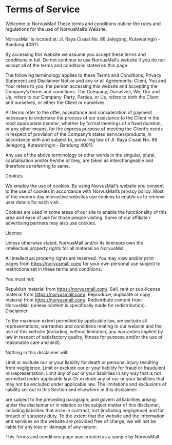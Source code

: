 # Terms of Service

Welcome to NorvusMall These terms and conditions outline the rules and regulations for the use of NorvusMall’s Website.

NorvusMall is located at: Jl. Raya Cisaat No. 88 Jelegong, Kutawaringin - Bandung 40911.

By accessing this website we assume you accept these terms and conditions in full. Do not continue to use NorvusMall’s website if you do not accept all of the terms and conditions stated on this page.

The following terminology applies to these Terms and Conditions, Privacy Statement and Disclaimer Notice and any or all Agreements: Client, You and Your refers to you, the person accessing this website and accepting the Company’s terms and conditions. The Company, Ourselves, We, Our and Us, refers to our Company. Party, Parties, or Us, refers to both the Client and ourselves, or either the Client or ourselves.

All terms refer to the offer, acceptance and consideration of payment necessary to undertake the process of our assistance to the Client in the most appropriate manner, whether by formal meetings of a fixed duration, or any other means, for the express purpose of meeting the Client’s needs in respect of provision of the Company’s stated services/products, in accordance with and subject to, prevailing law of Jl. Raya Cisaat No. 88 Jelegong, Kutawaringin - Bandung 40911.

Any use of the above terminology or other words in the singular, plural, capitalisation and/or he/she or they, are taken as interchangeable and therefore as referring to same.

Cookies

We employ the use of cookies. By using NorvusMall’s website you consent to the use of cookies in accordance with NorvusMall’s privacy policy. Most of the modern day interactive websites use cookies to enable us to retrieve user details for each visit.

Cookies are used in some areas of our site to enable the functionality of this area and ease of use for those people visiting. Some of our affiliate / advertising partners may also use cookies.

License

Unless otherwise stated, NorvusMall and/or its licensors own the intellectual property rights for all material on NorvusMall.

All intellectual property rights are reserved. You may view and/or print pages from https://norvusmall.com/ for your own personal use subject to restrictions set in these terms and conditions.

You must not:

Republish material from https://norvusmall.com/.
Sell, rent or sub-license material from https://norvusmall.com/.
Reproduce, duplicate or copy material from https://norvusmall.com/.
Redistribute content from NorvusMall (unless content is specifically made for redistribution).
Disclaimer

To the maximum extent permitted by applicable law, we exclude all representations, warranties and conditions relating to our website and the use of this website (including, without limitation, any warranties implied by law in respect of satisfactory quality, fitness for purpose and/or the use of reasonable care and skill).

Nothing in this disclaimer will:

Limit or exclude our or your liability for death or personal injury resulting from negligence.
Limit or exclude our or your liability for fraud or fraudulent misrepresentation.
Limit any of our or your liabilities in any way that is not permitted under applicable law.
Or exclude any of our or your liabilities that may not be excluded under applicable law.
The limitations and exclusions of liability set out in this Section and elsewhere in this disclaimer:

are subject to the preceding paragraph; and
govern all liabilities arising under the disclaimer or in relation to the subject matter of this disclaimer, including liabilities that arise in contract, tort (including negligence) and for breach of statutory duty.
To the extent that the website and the information and services on the website are provided free of charge, we will not be liable for any loss or damage of any nature.

This Terms and conditions page was created as a sample by NorvusMall.
